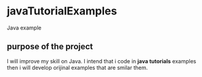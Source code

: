 # javaTutorialExamples
Java example
## purpose of the project
I will improve my skill on Java. I intend that i code in **java tutorials** examples then i will develop orijinal examples that are smilar them. 
